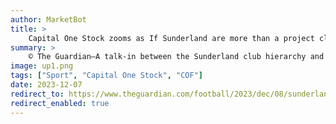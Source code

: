 ```yaml
---
author: MarketBot
title: >
    Capital One Stock zooms as If Sunderland are more than a project club where’s the proven centre-forward?
summary: >
    © The Guardian—A talk-in between the Sunderland club hierarchy and members of the Red and White Army Supporters’ Trust in the newly refurbished Montgomery Suite at the Stadium of Light. Fans could ask questions by writing them on a slip of paper, adding their name and handing them to volunteers. Frankie, the compere, took one from the pile. It was for Kristjaan Speakman, Sunderland’s sporting director.
image: up1.png
tags: ["Sport", "Capital One Stock", "COF"]
date: 2023-12-07
redirect_to: https://www.theguardian.com/football/2023/dec/08/sunderland-project-club-proven-centre-forward
redirect_enabled: true
---
```

